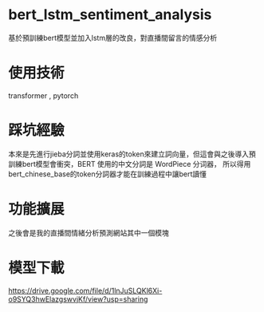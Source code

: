 # bert_lstm_sentiment_analysis
基於預訓練bert模型並加入lstm層的改良，對直播間留言的情感分析
# 使用技術
transformer , pytorch


# 踩坑經驗
本來是先進行jieba分詞並使用keras的token來建立詞向量，但這會與之後導入預訓練bert模型會衝突，BERT 使用的中文分詞是 WordPiece 分词器，
所以得用bert_chinese_base的token分詞器才能在訓練過程中讓bert讀懂
# 功能擴展
之後會是我的直播間情緒分析預測網站其中一個模塊

# 模型下載

https://drive.google.com/file/d/1lnJuSLQKl6Xi-o9SYQ3hwElazgswvjKf/view?usp=sharing

